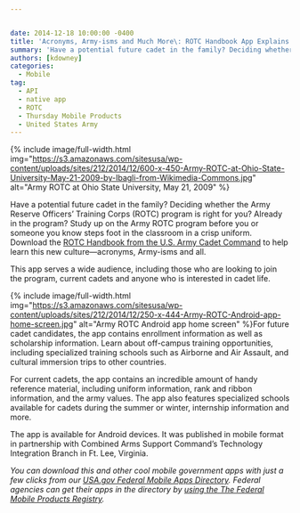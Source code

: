 ```yaml
---


date: 2014-12-18 10:00:00 -0400
title: 'Acronyms, Army-isms and Much More\: ROTC Handbook App Explains Cadet Life'
summary: 'Have a potential future cadet in the family? Deciding whether the Army Reserve Officers&amp;#8217; Training Corps (ROTC) program is right for you? Already in the program? Study up on the Army ROTC program before you or someone you know steps foot in the classroom in a crisp uniform. Download the ROTC Handbook from the U.S.'
authors: [kdowney]
categories:
  - Mobile
tag:
  - API
  - native app
  - ROTC
  - Thursday Mobile Products
  - United States Army
---
```



{% include image/full-width.html img="https://s3.amazonaws.com/sitesusa/wp-content/uploads/sites/212/2014/12/600-x-450-Army-ROTC-at-Ohio-State-University-May-21-2009-by-Ibagli-from-Wikimedia-Commons.jpg" alt="Army ROTC at Ohio State University, May 21, 2009" %} 

Have a potential future cadet in the family? Deciding whether the Army Reserve Officers&#8217; Training Corps (ROTC) program is right for you? Already in the program? Study up on the Army ROTC program before you or someone you know steps foot in the classroom in a crisp uniform. Download the [ROTC Handbook from the U.S. Army Cadet Command](https://play.google.com/store/apps/details?id=mil.armyrotc.handbook) to help learn this new culture—acronyms, Army-isms and all.

This app serves a wide audience, including those who are looking to join the program, current cadets and anyone who is interested in cadet life.


{% include image/full-width.html img="https://s3.amazonaws.com/sitesusa/wp-content/uploads/sites/212/2014/12/250-x-444-Army-ROTC-Android-app-home-screen.jpg" alt="Army ROTC Android app home screen" %}For future cadet candidates, the app contains enrollment information as well as scholarship information. Learn about off-campus training opportunities, including specialized training schools such as Airborne and Air Assault, and cultural immersion trips to other countries.

For current cadets, the app contains an incredible amount of handy reference material, including uniform information, rank and ribbon information, and the army values. The app also features specialized schools available for cadets during the summer or winter, internship information and more.

The app is available for Android devices. It was published in mobile format in partnership with Combined Arms Support Command’s Technology Integration Branch in Ft. Lee, Virginia.

_You can download this and other cool mobile government apps with just a few clicks from our [USA.gov Federal Mobile Apps Directory](http://www.usa.gov/mobileapps.shtml). Federal agencies can get their apps in the directory by [using the The Federal Mobile Products Registry](https://www.WHATEVER/services/the-federal-mobile-apps-registry/)._